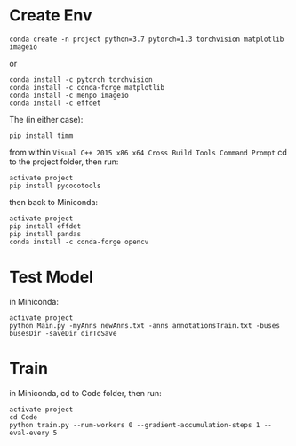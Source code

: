 # Create Env
```
conda create -n project python=3.7 pytorch=1.3 torchvision matplotlib imageio
```

or
```
conda install -c pytorch torchvision
conda install -c conda-forge matplotlib
conda install -c menpo imageio
conda install -c effdet
```

The (in either case):
```
pip install timm
```

from within `Visual C++ 2015 x86 x64 Cross Build Tools Command Prompt` cd to the project folder, then run:
```
activate project
pip install pycocotools
```

then back to Miniconda:
```
activate project
pip install effdet
pip install pandas
conda install -c conda-forge opencv
```

# Test Model
in Miniconda:
```
activate project
python Main.py -myAnns newAnns.txt -anns annotationsTrain.txt -buses busesDir -saveDir dirToSave
```

# Train
in Miniconda, cd to Code folder, then run:
```
activate project
cd Code
python train.py --num-workers 0 --gradient-accumulation-steps 1 --eval-every 5
```
